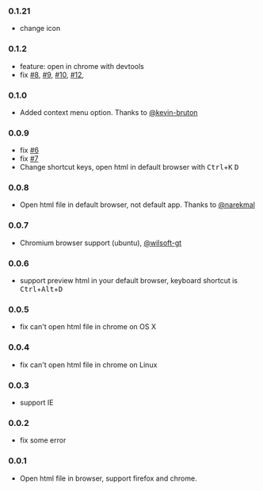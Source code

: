 ### 0.1.21
- change icon

### 0.1.2

- feature: open in chrome with devtools
- fix [#8](https://github.com/coderfe/vscode-open-in-browser/issues/8), [#9](https://github.com/coderfe/vscode-open-in-browser/issues/9), [#10](https://github.com/coderfe/vscode-open-in-browser/issues/10), [#12](https://github.com/coderfe/vscode-open-in-browser/issues/12),


### 0.1.0

- Added context menu option. Thanks to [@kevin-bruton](https://github.com/kevin-bruton)


### 0.0.9

- fix [#6](https://github.com/coderfe/vscode-open-in-browser/issues/6)
- fix [#7](https://github.com/coderfe/vscode-open-in-browser/issues/7)
- Change shortcut keys, open html in default browser with <kbd>Ctrl</kbd>+<kbd>K</kbd> <kbd>D</kbd>

### 0.0.8

- Open html file in default browser, not default app. Thanks to [@narekmal](https://github.com/narekmal)

### 0.0.7

- Chromium browser support (ubuntu), [@wilsoft-gt](https://github.com/wilsoft-gt)

### 0.0.6
- support preview html in your default browser, keyboard shortcut is <kbd>Ctrl</kbd>+<kbd>Alt</kbd>+<kbd>D</kbd>

### 0.0.5
- fix can't open html file in chrome on OS X

### 0.0.4
- fix can't open html file in chrome on Linux

### 0.0.3

- support IE

### 0.0.2

- fix some error

### 0.0.1

- Open html file in browser, support firefox and chrome.

